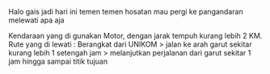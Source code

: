Halo gais jadi hari ini temen temen hosatan mau pergi ke pangandaran melewati apa aja

Kendaraan yang di gunakan Motor, dengan jarak tempuh kurang lebih 2 KM. Rute yang di lewati :
  Berangkat dari UNIKOM > jalan ke arah garut sekitar kurang lebih 1 setengah jam > melanjutkan perjalanan
  dari garut sekitar 1 jam hingga sampai titik tujuan
  
